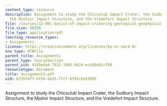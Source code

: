 ```yaml
---
content_type: resource
description: Assignment to study the Chicxulub Impact Crater, the Sudbury Impact Structure,
  the Mjolnir Impact Structure, and the Vredefort Impact Structure.
file: /courses/12-091-basics-of-impact-cratering-geological-geophysical-geochemical-environmental-studies-of-some-impact-craters-of-the-earth-january-iap-2008/b735f4f76f5eda35ffcf6f91c6d15992_assignment2.pdf
file_size: 50298
file_type: application/pdf
learning_resource_types:
- Assignments
license: https://creativecommons.org/licenses/by-nc-sa/4.0/
ocw_type: OCWFile
parent_title: Assignments
parent_type: CourseSection
parent_uid: 9145eda4-7522-74b5-9424-ec420dd1cf50
resourcetype: Document
title: assignment2.pdf
uid: b735f4f7-6f5e-da35-ffcf-6f91c6d15992
---
```

Assignment to study the Chicxulub Impact Crater, the Sudbury Impact Structure, the Mjolnir Impact Structure, and the Vredefort Impact Structure.